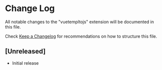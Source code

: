 # Change Log

All notable changes to the "vuetempltojs" extension will be documented in this file.

Check [Keep a Changelog](http://keepachangelog.com/) for recommendations on how to structure this file.

## [Unreleased]

- Initial release